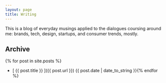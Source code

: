 ```yaml
---
layout: page
title: Writing
---
```

This is a blog of everyday musings applied to the dialogues coursing around me: brands, tech, design, startups, and consumer trends, mostly. 

## Archive

{% for post in site.posts %}
 * [ {{ post.title }} ]({{ post.url }})  {{ post.date | date_to_string }}{% endfor %}

